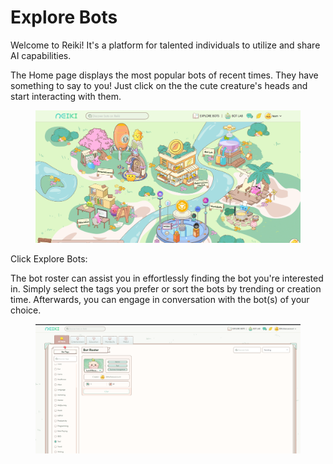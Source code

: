 # Explore Bots

Welcome to Reiki! It's a platform for talented individuals to utilize and share AI capabilities.&#x20;

The Home page displays the most popular bots of recent times. They have something to say to you! Just click on the the cute creature's heads and start interacting with them.

<figure><img src="../.gitbook/assets/image (1) (1) (1) (1).png" alt=""><figcaption></figcaption></figure>

Click Explore Bots:

The bot roster can assist you in effortlessly finding the bot you're interested in. Simply select the tags you prefer or sort the bots by trending or creation time. Afterwards, you can engage in conversation with the bot(s) of your choice.

<figure><img src="../.gitbook/assets/image (19).png" alt=""><figcaption></figcaption></figure>
